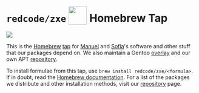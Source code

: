# `redcode/zxe` <sub><img src="https://zxe.io/software/Z80/assets/images/homebrew-icon.svg" height="48"></sub> Homebrew Tap

[![](https://github.com/redcode/homebrew-zxe/actions/workflows/tests.yml/badge.svg)](https://github.com/redcode/homebrew-zxe/actions/workflows/tests.yml)

This is the [Homebrew](https://brew.sh) [tap](https://docs.brew.sh/Taps) for [Manuel](https://github.com/redcode) and [Sofía](https://github.com/agaxia)'s software and other stuff that our packages depend on. We also maintain a Gentoo [overlay](https://github.com/redcode/zxe-gentoo-overlay) and our own APT [repository](https://zxe.io/repos).

To install formulae from this tap, use `brew install redcode/zxe/<formula>`. If in doubt, read the [Homebrew documentation](https://docs.brew.sh). For a list of the packages we distribute and other installation methods, visit our [repository](https://zxe.io/repos) page.
